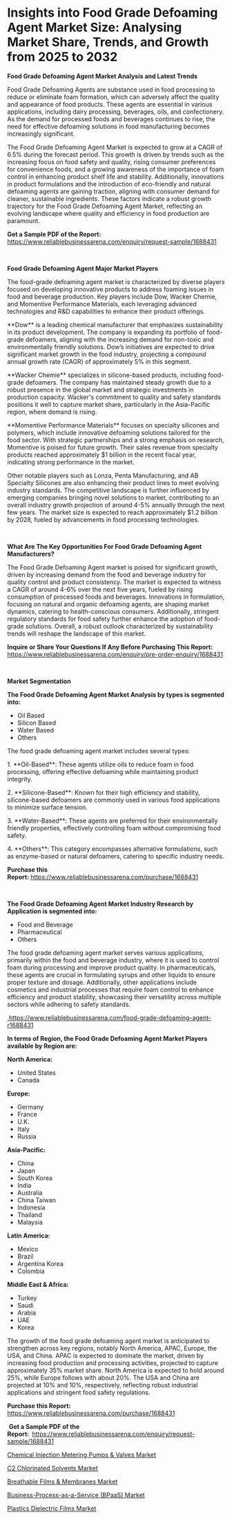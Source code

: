 <p><h1>Insights into Food Grade Defoaming Agent Market Size: Analysing Market Share, Trends, and Growth from 2025 to 2032</h1></p><p><strong>Food Grade Defoaming Agent Market Analysis and Latest Trends</strong></p>
<p><p>Food Grade Defoaming Agents are substance used in food processing to reduce or eliminate foam formation, which can adversely affect the quality and appearance of food products. These agents are essential in various applications, including dairy processing, beverages, oils, and confectionery. As the demand for processed foods and beverages continues to rise, the need for effective defoaming solutions in food manufacturing becomes increasingly significant.</p><p>The Food Grade Defoaming Agent Market is expected to grow at a CAGR of 6.5% during the forecast period. This growth is driven by trends such as the increasing focus on food safety and quality, rising consumer preferences for convenience foods, and a growing awareness of the importance of foam control in enhancing product shelf life and stability. Additionally, innovations in product formulations and the introduction of eco-friendly and natural defoaming agents are gaining traction, aligning with consumer demand for cleaner, sustainable ingredients. These factors indicate a robust growth trajectory for the Food Grade Defoaming Agent Market, reflecting an evolving landscape where quality and efficiency in food production are paramount.</p></p>
<p><strong>Get a Sample PDF of the Report:&nbsp;</strong> <a href="https://www.reliablebusinessarena.com/enquiry/request-sample/1688431?utm_campaign=1948&utm_medium=2&utm_source=Github&utm_content=ia&utm_term=06012025&utm_id=food-grade-defoaming-agent">https://www.reliablebusinessarena.com/enquiry/request-sample/1688431</a></p>
<p>&nbsp;</p>
<p><strong>Food Grade Defoaming Agent Major Market Players</strong></p>
<p><p>The food-grade defoaming agent market is characterized by diverse players focused on developing innovative products to address foaming issues in food and beverage production. Key players include Dow, Wacker Chemie, and Momentive Performance Materials, each leveraging advanced technologies and R&D capabilities to enhance their product offerings.</p><p>**Dow** is a leading chemical manufacturer that emphasizes sustainability in its product development. The company is expanding its portfolio of food-grade defoamers, aligning with the increasing demand for non-toxic and environmentally friendly solutions. Dow’s initiatives are expected to drive significant market growth in the food industry, projecting a compound annual growth rate (CAGR) of approximately 5% in this segment.</p><p>**Wacker Chemie** specializes in silicone-based products, including food-grade defoamers. The company has maintained steady growth due to a robust presence in the global market and strategic investments in production capacity. Wacker's commitment to quality and safety standards positions it well to capture market share, particularly in the Asia-Pacific region, where demand is rising.</p><p>**Momentive Performance Materials** focuses on specialty silicones and polymers, which include innovative defoaming solutions tailored for the food sector. With strategic partnerships and a strong emphasis on research, Momentive is poised for future growth. Their sales revenue from specialty products reached approximately $1 billion in the recent fiscal year, indicating strong performance in the market.</p><p>Other notable players such as Lonza, Penta Manufacturing, and AB Specialty Silicones are also enhancing their product lines to meet evolving industry standards. The competitive landscape is further influenced by emerging companies bringing novel solutions to market, contributing to an overall industry growth projection of around 4-5% annually through the next few years. The market size is expected to reach approximately $1.2 billion by 2028, fueled by advancements in food processing technologies.</p></p>
<p>&nbsp;</p>
<p><strong>What Are The Key Opportunities For Food Grade Defoaming Agent Manufacturers?</strong></p>
<p><p>The Food Grade Defoaming Agent market is poised for significant growth, driven by increasing demand from the food and beverage industry for quality control and product consistency. The market is expected to witness a CAGR of around 4-6% over the next five years, fueled by rising consumption of processed foods and beverages. Innovations in formulation, focusing on natural and organic defoaming agents, are shaping market dynamics, catering to health-conscious consumers. Additionally, stringent regulatory standards for food safety further enhance the adoption of food-grade solutions. Overall, a robust outlook characterized by sustainability trends will reshape the landscape of this market.</p></p>
<p><strong>Inquire or Share Your Questions If Any Before Purchasing This Report:</strong> <a href="https://www.reliablebusinessarena.com/enquiry/pre-order-enquiry/1688431?utm_campaign=1948&utm_medium=2&utm_source=Github&utm_content=ia&utm_term=06012025&utm_id=food-grade-defoaming-agent">https://www.reliablebusinessarena.com/enquiry/pre-order-enquiry/1688431</a></p>
<p>&nbsp;</p>
<p><strong>Market Segmentation</strong></p>
<p><strong>The Food Grade Defoaming Agent Market Analysis by types is segmented into:</strong></p>
<p><ul><li>Oil Based</li><li>Silicon Based</li><li>Water Based</li><li>Others</li></ul></p>
<p><p>The food grade defoaming agent market includes several types: </p><p>1. **Oil-Based**: These agents utilize oils to reduce foam in food processing, offering effective defoaming while maintaining product integrity.</p><p>   </p><p>2. **Silicone-Based**: Known for their high efficiency and stability, silicone-based defoamers are commonly used in various food applications to minimize surface tension.</p><p>3. **Water-Based**: These agents are preferred for their environmentally friendly properties, effectively controlling foam without compromising food safety.</p><p>4. **Others**: This category encompasses alternative formulations, such as enzyme-based or natural defoamers, catering to specific industry needs.</p></p>
<p><strong>Purchase this Report:&nbsp;</strong><a href="https://www.reliablebusinessarena.com/purchase/1688431?utm_campaign=1948&utm_medium=2&utm_source=Github&utm_content=ia&utm_term=06012025&utm_id=food-grade-defoaming-agent">https://www.reliablebusinessarena.com/purchase/1688431</a></p>
<p>&nbsp;</p>
<p><strong>The Food Grade Defoaming Agent Market Industry Research by Application is segmented into:</strong></p>
<p><ul><li>Food and Beverage</li><li>Pharmaceutical</li><li>Others</li></ul></p>
<p><p>The food grade defoaming agent market serves various applications, primarily within the food and beverage industry, where it is used to control foam during processing and improve product quality. In pharmaceuticals, these agents are crucial in formulating syrups and other liquids to ensure proper texture and dosage. Additionally, other applications include cosmetics and industrial processes that require foam control to enhance efficiency and product stability, showcasing their versatility across multiple sectors while adhering to safety standards.</p></p>
<p><a href="https://www.reliablebusinessarena.com/food-grade-defoaming-agent-r1688431?utm_campaign=1948&utm_medium=2&utm_source=Github&utm_content=ia&utm_term=06012025&utm_id=food-grade-defoaming-agent">&nbsp;https://www.reliablebusinessarena.com/food-grade-defoaming-agent-r1688431</a></p>
<p><strong>In terms of Region, the Food Grade Defoaming Agent Market Players available by Region are:</strong></p>
<p>
    <p> <strong> North America: </strong>
        <ul>
            <li>United States</li>
            <li>Canada</li>
        </ul>
        </p> 
    <p> <strong> Europe: </strong>
        <ul>
            <li>Germany</li>
            <li>France</li>
            <li>U.K.</li>
            <li>Italy</li>
            <li>Russia</li>
        </ul>
        </p> 
    <p> <strong> Asia-Pacific: </strong>
        <ul>
            <li>China</li>
            <li>Japan</li>
            <li>South Korea</li>
            <li>India</li>
            <li>Australia</li>
            <li>China Taiwan</li>
            <li>Indonesia</li>
            <li>Thailand</li>
            <li>Malaysia</li>
        </ul>
        </p> 
    <p> <strong> Latin America: </strong>
        <ul>
            <li>Mexico</li>
            <li>Brazil</li>
            <li>Argentina Korea</li>
            <li>Colombia</li>
        </ul>
        </p> 
    <p> <strong> Middle East & Africa: </strong>
        <ul>
            <li>Turkey</li>
            <li>Saudi</li>
            <li>Arabia</li>
            <li>UAE</li>
            <li>Korea</li>
        </ul>
    </p>
    </p>
<p><p>The growth of the food grade defoaming agent market is anticipated to strengthen across key regions, notably North America, APAC, Europe, the USA, and China. APAC is expected to dominate the market, driven by increasing food production and processing activities, projected to capture approximately 35% market share. North America is expected to hold around 25%, while Europe follows with about 20%. The USA and China are projected at 10% and 10%, respectively, reflecting robust industrial applications and stringent food safety regulations.</p></p>
<p><strong>Purchase this Report: </strong><a href="https://www.reliablebusinessarena.com/purchase/1688431?utm_campaign=1948&utm_medium=2&utm_source=Github&utm_content=ia&utm_term=06012025&utm_id=food-grade-defoaming-agent">https://www.reliablebusinessarena.com/purchase/1688431</a></p>
<p>&nbsp;<strong>Get a Sample PDF of the Report:&nbsp;&nbsp;</strong><a href="https://www.reliablebusinessarena.com/enquiry/request-sample/1688431?utm_campaign=1948&utm_medium=2&utm_source=Github&utm_content=ia&utm_term=06012025&utm_id=food-grade-defoaming-agent">https://www.reliablebusinessarena.com/enquiry/request-sample/1688431</a></p>
<p><strong></strong></p>
<p><p><a href="https://www.linkedin.com/pulse/sales-projections-analysis-chemical-injection-metering-pumps-cvn0c?utm_campaign=1948&utm_medium=2&utm_source=Github&utm_content=ia&utm_term=06012025&utm_id=food-grade-defoaming-agent">Chemical Injection Metering Pumps & Valves Market</a></p><p><a href="https://www.linkedin.com/pulse/exploring-growth-potential-c2-chlorinated-solvents-market-wu64c?utm_campaign=1948&utm_medium=2&utm_source=Github&utm_content=ia&utm_term=06012025&utm_id=food-grade-defoaming-agent">C2 Chlorinated Solvents Market</a></p><p><a href="https://www.linkedin.com/pulse/breathable-films-membranes-market-study-provides-key-insights-10hme?utm_campaign=1948&utm_medium=2&utm_source=Github&utm_content=ia&utm_term=06012025&utm_id=food-grade-defoaming-agent">Breathable Films & Membranes Market</a></p><p><a href="https://www.linkedin.com/pulse/market-dynamics-trends-in-depth-look-business-process-as-a-service-oekvc?utm_campaign=1948&utm_medium=2&utm_source=Github&utm_content=ia&utm_term=06012025&utm_id=food-grade-defoaming-agent">Business-Process-as-a-Service (BPaaS) Market</a></p><p><a href="https://www.linkedin.com/pulse/industry-analysis-competitive-strategies-plastics-dielectric-pzsie?utm_campaign=1948&utm_medium=2&utm_source=Github&utm_content=ia&utm_term=06012025&utm_id=food-grade-defoaming-agent">Plastics Dielectric Films Market</a></p></p>